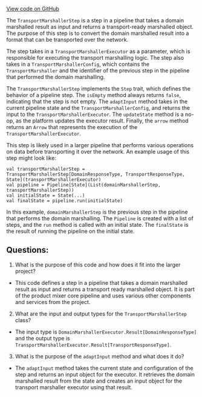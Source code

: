 [View code on GitHub](https://github.com/misbahsy/the-algorithm/product-mixer/core/src/main/scala/com/twitter/product_mixer/core/pipeline/step/transport_marshaller/TransportMarshallerStep.scala)

The `TransportMarshallerStep` is a step in a pipeline that takes a domain marshalled result as input and returns a transport-ready marshalled object. The purpose of this step is to convert the domain marshalled result into a format that can be transported over the network. 

The step takes in a `TransportMarshallerExecutor` as a parameter, which is responsible for executing the transport marshalling logic. The step also takes in a `TransportMarshallerConfig`, which contains the `TransportMarshaller` and the identifier of the previous step in the pipeline that performed the domain marshalling. 

The `TransportMarshallerStep` implements the `Step` trait, which defines the behavior of a pipeline step. The `isEmpty` method always returns `false`, indicating that the step is not empty. The `adaptInput` method takes in the current pipeline state and the `TransportMarshallerConfig`, and returns the input to the `TransportMarshallerExecutor`. The `updateState` method is a no-op, as the platform updates the executor result. Finally, the `arrow` method returns an `Arrow` that represents the execution of the `TransportMarshallerExecutor`.

This step is likely used in a larger pipeline that performs various operations on data before transporting it over the network. An example usage of this step might look like:

```
val transportMarshallerStep = TransportMarshallerStep[DomainResponseType, TransportResponseType, State](transportMarshallerExecutor)
val pipeline = Pipeline[State](List(domainMarshallerStep, transportMarshallerStep))
val initialState = State(...)
val finalState = pipeline.run(initialState)
```

In this example, `domainMarshallerStep` is the previous step in the pipeline that performs the domain marshalling. The `Pipeline` is created with a list of steps, and the `run` method is called with an initial state. The `finalState` is the result of running the pipeline on the initial state.
## Questions: 
 1. What is the purpose of this code and how does it fit into the larger project?
- This code defines a step in a pipeline that takes a domain marshalled result as input and returns a transport ready marshalled object. It is part of the product mixer core pipeline and uses various other components and services from the project.

2. What are the input and output types for the `TransportMarshallerStep` class?
- The input type is `DomainMarshallerExecutor.Result[DomainResponseType]` and the output type is `TransportMarshallerExecutor.Result[TransportResponseType]`.

3. What is the purpose of the `adaptInput` method and what does it do?
- The `adaptInput` method takes the current state and configuration of the step and returns an input object for the executor. It retrieves the domain marshalled result from the state and creates an input object for the transport marshaller executor using that result.
